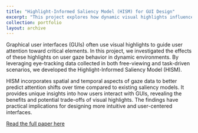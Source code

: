 ```yaml
---
title: "Highlight-Informed Saliency Model (HISM) for GUI Design"
excerpt: "This project explores how dynamic visual highlights influence user attention in graphical user interfaces (GUIs). Using eye-tracking data, we analyzed temporal changes in gaze behavior across free-viewing and task-driven scenarios. Our novel Highlight-Informed Saliency Model (HISM) integrates spatial and temporal data to predict attention shifts over time, outperforming existing models. These insights enable the design of more effective and user-focused GUIs.<br/><img src='/images/Model4.drawio.png'>"
collection: portfolio
layout: archive
---
```


Graphical user interfaces (GUIs) often use visual highlights to guide user attention toward critical elements. In this project, we investigated the effects of these highlights on user gaze behavior in dynamic environments. By leveraging eye-tracking data collected in both free-viewing and task-driven scenarios, we developed the Highlight-Informed Saliency Model (HISM).

HISM incorporates spatial and temporal aspects of gaze data to better predict attention shifts over time compared to existing saliency models. It provides unique insights into how users interact with GUIs, revealing the benefits and potential trade-offs of visual highlights. The findings have practical implications for designing more intuitive and user-centered interfaces.

[Read the full paper here](https://arxiv.org/abs/2405.09695) 